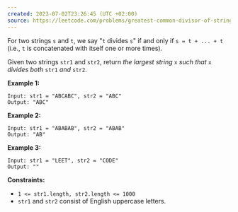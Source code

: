 ```yaml
---
created: 2023-07-02T23:26:45 (UTC +02:00)
source: https://leetcode.com/problems/greatest-common-divisor-of-strings/
---
```

For two strings `s` and `t`, we say "`t` divides `s`" if and only if `s = t + ... + t` (i.e., `t` is concatenated with itself one or more times).

Given two strings `str1` and `str2`, return _the largest string_ `x` _such that_ `x` _divides both_ `str1` _and_ `str2`.

**Example 1:**

```
Input: str1 = "ABCABC", str2 = "ABC"
Output: "ABC"

```

**Example 2:**

```
Input: str1 = "ABABAB", str2 = "ABAB"
Output: "AB"

```

**Example 3:**

```
Input: str1 = "LEET", str2 = "CODE"
Output: ""

```

**Constraints:**

-   `1 <= str1.length, str2.length <= 1000`
-   `str1` and `str2` consist of English uppercase letters.
